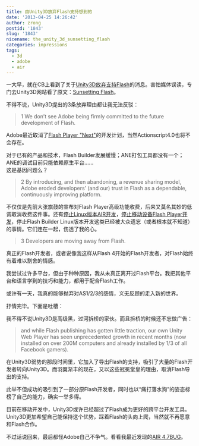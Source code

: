 ```yaml
---
title: 由Unity3D放弃Flash支持想到的
date: '2013-04-25 14:26:42'
author: zrong
postid: '1843'
slug: '1843'
nicename: the_unity_3d_sunsetting_flash
categories: impressions
tags:
  - 3d
  - adobe
  - air
---
```


一大早，就在CB上看到了关于[Unity3D放弃支持Flash](http://cnbeta.com/articles/235004.htm)的消息。害怕媒体误读，专门去Unity3D网站看了原文：[Sunsetting Flash](http://blogs.unity3d.com/2013/04/23/sunsetting-flash/)。

不得不说，Unity3D提出的3条放弃理由都让我无法反驳：

>1 We don’t see Adobe being firmly committed to the future development of Flash.

Adobe最近取消了[Flash Player "Next"](http://www.adobe.com/devnet/flashplatform/whitepapers/roadmap.html)的开发计划，当然Actionscript4.0也将不会存在。  

对于已有的产品和技术，Flash Builder发展缓慢；ANE打包工具都没有一个；ANE的调试目前只能依赖原生平台……  
这是基因问题么？<!--more-->

>2 By introducing, and then abandoning, a revenue sharing model, Adobe
eroded developers’ (and our) trust in Flash as a dependable,
continuously improving platform.

不仅仅是先前大张旗鼓的宣布对Flash Player高级功能收费，后来又莫名其妙的低调取消收费这件事。还有[停止Linux版本AIR开发](/post/1349.htm)，[停止移动设备Flash Player开发](/post/1473.htm)，停止Flash Builder Linux版本开发这类已经被大众遗忘（或者根本就不知道）的事情。它们连在一起，伤透了我的心。

>3 Developers are moving away from Flash.

真正的Flash开发者，或者说像我这样从Flash 4开始的Flash开发者，对Flash始终有着难以割舍的情感。  

我尝试过许多平台，但由于种种原因，我从未真正离开过Flash平台。我把其他平台和语言学到的技巧和能力，都用于配合Flash工作。  

或许有一天，我真的能够抛弃对AS1/2/3的感情，义无反顾的走入新的世界。

抒情完毕。下面是吐槽：

我不得不说Unity3D是高级黑，过河拆桥的家伙。而且拆桥的时候还不忘做广告：

> and while Flash publishing has gotten little traction, our own Unity
> Web Player has seen unprecedented growth in recent months (now
> installed on over 200M computers and already installed by 1/3 of all
> Facebook gamers).

在Unity3D弱势的那段时间里，它加入了导出Flash的支持，吸引了大量的Flash开发者转向Unity3D。而羽翼渐丰的现在，又以这些冠冕堂皇的理由，取消Flash导出的支持。

此举不但成功的吸引到了一部分原Flash开发者，同时也以“痛打落水狗”的姿态标榜了自己的能力，确实一举多得。

目前在移动开发中，Unity3D或许已经超过了Flash成为更好的跨平台开发工具。Unity3D更加希望自己能保持这个优势，踩着Flash的头向上爬，当然就不再愿意和Flash合作。

不过话说回来，最后都怪Adobe自己不争气。看看我最近发现的[AIR 4.7BUG](https://blog.zengrong.net/post/1838.html)。

